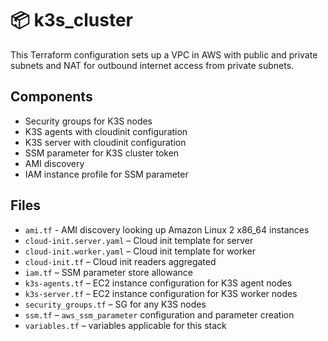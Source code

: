 # 📦 k3s_cluster

This Terraform configuration sets up a VPC in AWS with public and private subnets and NAT for outbound internet access from private subnets.

## Components

- Security groups for K3S nodes
- K3S agents with cloudinit configuration
- K3S server with cloudinit configuration
- SSM parameter for K3S cluster token 
- AMI discovery
- IAM instance profile for SSM parameter

## Files

- `ami.tf` - AMI discovery looking up Amazon Linux 2 x86_64 instances
- `cloud-init.server.yaml` – Cloud init template for server
- `cloud-init.worker.yaml` – Cloud init template for worker
- `cloud-init.tf` – Cloud init readers aggregated
- `iam.tf` – SSM parameter store allowance
- `k3s-agents.tf` – EC2 instance configuration for K3S agent nodes
- `k3s-server.tf` – EC2 instance configuration for K3S worker nodes
- `security_groups.tf` – SG for any K3S nodes
- `ssm.tf` – `aws_ssm_parameter` configuration and parameter creation
- `variables.tf` – variables applicable for this stack
